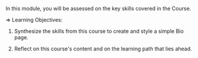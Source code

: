 In this module, you will be assessed on the key skills covered in the Course.

=> Learning Objectives:

1) Synthesize the skills from this course to create and style a simple Bio page.

2) Reflect on this course's content and on the learning path that lies ahead.
